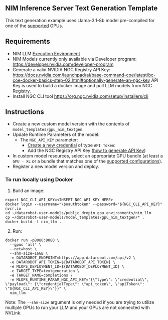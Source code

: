 ## NIM Inference Server Text Generation Template

This text generation example uses Llama-3.1-8b model pre-compiled for one of the [supported](https://docs.nvidia.com/nim/large-language-models/latest/support-matrix.html#llama-3-1-8b-instruct) GPUs.

## Requirements
- NIM LLM [Execution Environment](../../public_dropin_gpu_environments/nim_llm/)
- NIM Models currently only available via Developer program:
https://developer.nvidia.com/developer-program
- Generate a valid NVIDIA NGC Registry API Key:
https://docs.nvidia.com/launchpad/ai/base-command-coe/latest/bc-coe-docker-basics-step-02.html#optionally-generate-an-ngc-key
API Key is used to build a docker image and pull LLM models from NGC Registry.
- Install NGC CLI tool https://org.ngc.nvidia.com/setup/installers/cli

## Instructions

- Create a new custom model version with the contents of `model_templates/gpu_nim_textgen`.
- Update Runtime Parameters of the model:
  - The `NGC_API_KEY` parameter:
    - [Create a new credential](https://docs.datarobot.com/en/docs/data/connect-data/stored-creds.html#credentials-management) of type `API Token`:
    - Add the NGC Registry API Key ([how to generate API Key](https://docs.nvidia.com/launchpad/ai/base-command-coe/latest/bc-coe-docker-basics-step-02.html#optionally-generate-an-ngc-key))
- In custom model resources, select an appropriate GPU bundle (at least a `GPU - XL` or a bundle that matches one of the [supported configurations](https://docs.nvidia.com/nim/large-language-models/latest/support-matrix.html#llama-3-1-8b-instruct)).
- Register a new model version and deploy.

### To run locally using Docker

1. Build an image:
```shell
export NGC_CLI_API_KEY=<INSERT NGC API KEY HERE>
docker login --username="\$oauthtoken" --password="${NGC_CLI_API_KEY}" nvcr.io
cd ~/datarobot-user-models/public_dropin_gpu_environments/nim_llm
cp ~/datarobot-user-models/model_templates/gpu_nim_textgen/* .
docker build -t nim_llm .
```

2. Run:
```shell
docker run -p8080:8080 \
  --gpus 'all' \
  --net=host \
  --shm-size=16GB \
  -e DATAROBOT_ENDPOINT=https://app.datarobot.com/api/v2 \
  -e DATAROBOT_API_TOKEN=${DATAROBOT_API_TOKEN} \
  -e MLOPS_DEPLOYMENT_ID=${DATAROBOT_DEPLOYMENT_ID} \
  -e TARGET_TYPE=textgeneration \
  -e TARGET_NAME=completions \
  -e MLOPS_RUNTIME_PARAM_NGC_API_KEY="{\"type\": \"credential\", \"payload\": {\"credentialType\": \"api_token\", \"apiToken\": \"${NGC_CLI_API_KEY}\"}}" \
  nim_llm
```

Note: The `--shm-size` argument is only needed if you are trying to utilize multiple GPUs to run your LLM and your GPUs are not connected with NVLink.
